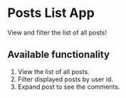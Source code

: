 # Posts List App

View and filter the list of all posts!

## Available functionality

1. View the list of all posts.
2. Filter displayed posts by user id.
3. Expand post to see the comments.
